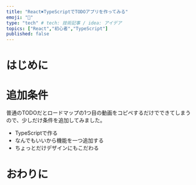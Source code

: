 ```yaml
---
title: "React✖️TypeScriptでTODOアプリを作ってみる"
emoji: "🤩"
type: "tech" # tech: 技術記事 / idea: アイデア
topics: ["React","初心者","TypeScript"]
published: false
---
```

# はじめに
# 追加条件
普通のTODOだとロードマップの1つ目の動画をコピペするだけでできてしまうので、少しだけ条件を追加してみました。
- TypeScriptで作る
- なんでもいいから機能を一つ追加する
- ちょっとだけデザインにもこだわる
# おわりに